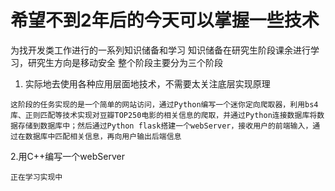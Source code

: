 # 希望不到2年后的今天可以掌握一些技术
为找开发类工作进行的一系列知识储备和学习
知识储备在研究生阶段课余进行学习，研究生方向是移动安全
整个阶段主要分为三个阶段
1. 实际地去使用各种应用层面地技术，不需要太关注底层实现原理
~~~
这阶段的任务实现的是一个简单的网站访问，通过Python编写一个迷你定向爬取器，利用bs4库、正则匹配等技术实现对豆瓣TOP250电影的相关信息的爬取，并通过Python连接数据库将数据存储到数据库中；然后通过Python flask搭建一个webServer，接收用户的前端输入，通过在数据库中匹配相关信息，再向用户输出后端信息
~~~
2.用C++编写一个webServer
~~~
正在学习实现中
~~~
